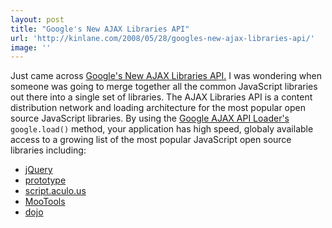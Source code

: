 ```yaml
---
layout: post
title: "Google's New AJAX Libraries API"
url: 'http://kinlane.com/2008/05/28/googles-new-ajax-libraries-api/'
image: ''
---
```


Just came across [Google's New AJAX Libraries API.][1] I was wondering when someone was going to merge together all the common JavaScript libraries out there into a single set of libraries.
The AJAX Libraries API is a content distribution network and loading architecture for the most popular open source JavaScript libraries. By using the [Google AJAX API Loader's][2] `google.load()` method, your application has high speed, globaly available access to a growing list of the most popular JavaScript open source libraries including:

  * [jQuery][3]
  * [prototype][4]
  * [script.aculo.us][5]
  * [MooTools][6]
  * [dojo][7]

   [1]: http://code.google.com/apis/ajaxlibs/
   [2]: http://code.google.com/apis/ajax/documentation/
   [3]: http://code.google.com/apis/ajaxlibs/documentation/index.html#jquery
   [4]: http://code.google.com/apis/ajaxlibs/documentation/index.html#prototype
   [5]: http://code.google.com/apis/ajaxlibs/documentation/index.html#script_aculo_us
   [6]: http://code.google.com/apis/ajaxlibs/documentation/index.html#mootools
   [7]: http://code.google.com/apis/ajaxlibs/documentation/index.html#dojo

